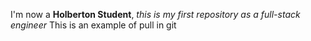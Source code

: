I'm now a **Holberton Student**, _this is my first repository as a full-stack engineer_
This is an example of pull in git
